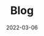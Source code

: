 ---
title: "Blog"
date: 2022-03-06
layout: "archives"
slug: "archives"
menu:
    main:
        weight: 2
        params: 
            icon: archives
---